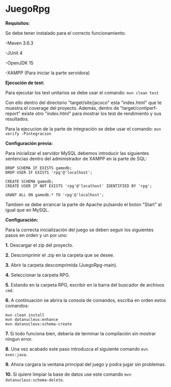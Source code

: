# JuegoRpg

**Requisitos:**

Se debe tener instalado para el correcto funcionamiento:

-Maven 3.6.3

-JUnit 4

-OpenJDK 15

-XAMPP (Para iniciar la parte servidora)

**Ejecución de test:**

Para ejecutar los test unitarios se debe usar el comando: ```mvn clean test```

Con ello dentro del directorio "target/site/jacoco" esta "index.html" que te muestra el coverage del proyecto.
Además, dentro de "target/contiperf-report" existe otro "index.html" para mostrar los test de rendimiento y sus resultados.

Para la ejecucion de la parte de integración se debe usar el comando: ```mvn verify -Pintegracion```

**Configuración previa:**

Para inicializar el servidor MySQL debemos introducir las siguientes sentencias dentro del administrador de XAMPP en la parte de SQL:
```
DROP SCHEMA IF EXISTS gamedb;
DROP USER IF EXISTS 'rpg'@'localhost';

CREATE SCHEMA gamedb;
CREATE USER IF NOT EXISTS 'rpg'@'localhost' IDENTIFIED BY 'rpg';

GRANT ALL ON gamedb.* TO 'rpg'@'localhost';
```

Tambien se debe arrancar la parte de Apache pulsando el boton "Start" al igual que en MySQL.

**Configuración:**

 Para la correcta inicialización del juego se deben seguir los siguientes pasos en orden y un por uno:

**1.** Descargar el zip del proyecto.

**2.** Descomprimir el .zip en la carpeta que se desee.

**3.** Abrir la carpeta descomprimida (JuegoRpg-main).

**4.** Seleccionar la carpeta RPG.

**5.** Estando en la carpeta RPG, escribir en la barra del buscador de archivos ```cmd```.

**6.** A continuación se abrira la consola de comandos, escriba en orden estos comandos: 
```
mvn clean install 
mvn datanucleus:enhance 
mvn datanucleus:schema-create 
```

**7.** Si todo funciona bien, deberia de terminar la compilación sin mostrar ningun error.

**8.** Una vez acabado este paso introduzca el siguiente comando ```mvn exec:java```.

**9.** Ahora cargara la ventana principal del juego y podra jugar sin problemas.

**10.** Si quiere limpiar la base de datos use este comando ```mvn datanucleus:schema-delete```.
